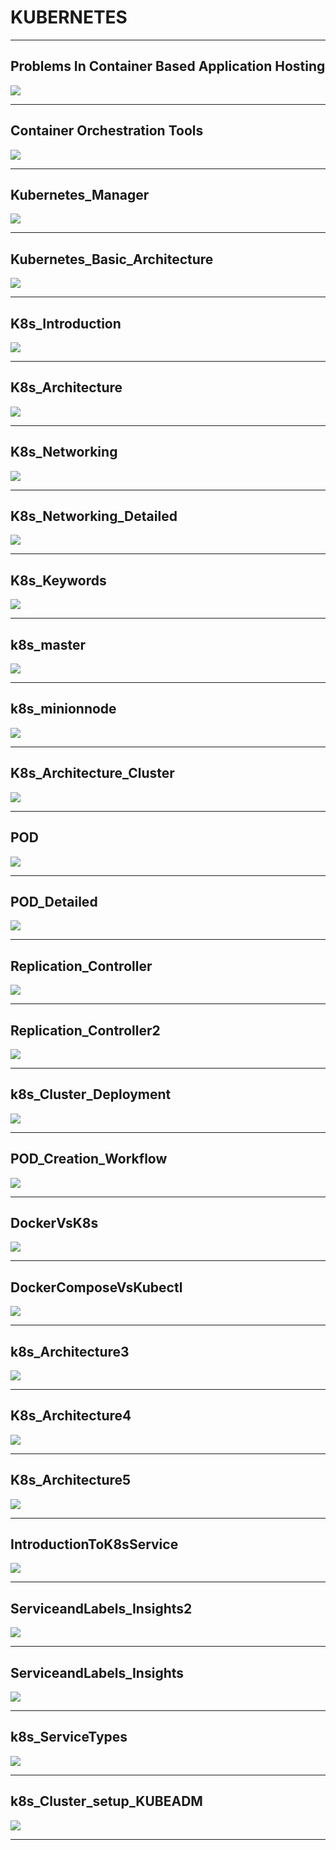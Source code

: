 # KUBERNETES
---
## Problems In Container Based Application Hosting

<img src="ProblemsInContainerBasedApplicationHosting.PNG"/>

---
## Container Orchestration Tools

<img src="ContainerOrchestrationTools.PNG"/>

---
## Kubernetes_Manager

<img src="Kubernetes_Manager.PNG"/>

---
## Kubernetes_Basic_Architecture

<img src="Kubernetes_Basic_Architecture.PNG"/>

---
## K8s_Introduction

<img src="K8s_Introduction.PNG"/>

---
## K8s_Architecture

<img src="K8s_Architecture.PNG"/>

---
## K8s_Networking

<img src="K8s_Networking.PNG"/>

---
## K8s_Networking_Detailed

<img src="K8s_Networking_Detailed.PNG"/>

---
## K8s_Keywords

<img src="K8s_Keywords.PNG"/>

---
## k8s_master

<img src="k8s_master.PNG"/>

---
## k8s_minionnode

<img src="k8s_minionnode.PNG"/>

---
## K8s_Architecture_Cluster

<img src="K8s_Architecture_Cluster.PNG"/>

---
## POD

<img src="POD.PNG"/>

---
## POD_Detailed

<img src="POD_Detailed.PNG"/>

---
## Replication_Controller

<img src="Replication_Controller.PNG"/>

---
## Replication_Controller2

<img src="Replication_Controller2.PNG"/>

---
## k8s_Cluster_Deployment

<img src="k8s_Cluster_Deployment.PNG"/>

---
## POD_Creation_Workflow

<img src="POD_Creation_Workflow.PNG"/>

---
## DockerVsK8s

<img src="DockerVsK8s.PNG"/>

---
## DockerComposeVsKubectl

<img src="DockerComposeVsKubectl.PNG"/>

---
## k8s_Architecture3

<img src="k8s_Architecture3.PNG"/>

---
## K8s_Architecture4

<img src="K8s_Architecture4.PNG"/>

---
## K8s_Architecture5

<img src="K8s_Architecture5.PNG"/>

---
## IntroductionToK8sService

<img src="IntroductionToK8sService.PNG"/>

---
## ServiceandLabels_Insights2

<img src="ServiceandLabels_Insights2.PNG"/>

---
## ServiceandLabels_Insights

<img src="ServiceandLabels_Insights.PNG"/>

---
## k8s_ServiceTypes

<img src="k8s_ServiceTypes.PNG"/>

---
## k8s_Cluster_setup_KUBEADM

<img src="k8s_Cluster_setup_KUBEADM.PNG"/>

---
